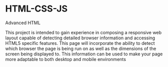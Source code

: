 # HTML-CSS-JS
Advanced HTML

This project is intended to gain experience in composing a responsive web layout capable of
detecting detailed browser information and accessing HTML5 specific features. This page will
incorporate the ability to detect which browser the page is being run on as well as the dimensions of the
screen being displayed to. This information can be used to make your page more adaptable to both
desktop and mobile environments
